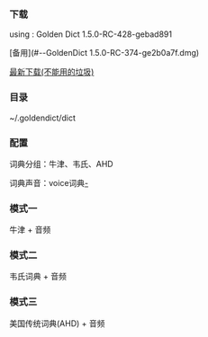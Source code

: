 
### 下载

using : Golden Dict 1.5.0-RC-428-gebad891

[备用](#--GoldenDict 1.5.0-RC-374-ge2b0a7f.dmg)

[最新下载(不能用的垃圾)](https://github.com/goldendict/goldendict/wiki/Early-Access-Builds-for-Mac-OS-X)

### 目录

~/.goldendict/dict

### 配置

词典分组：牛津、韦氏、AHD

词典声音：voice词典[-](暂定--[牛津英汉]牛津高阶双解7版-itarcy(270MB))

### 模式一

牛津 + 音频

### 模式二

韦氏词典 + 音频

### 模式三

美国传统词典(AHD) + 音频

